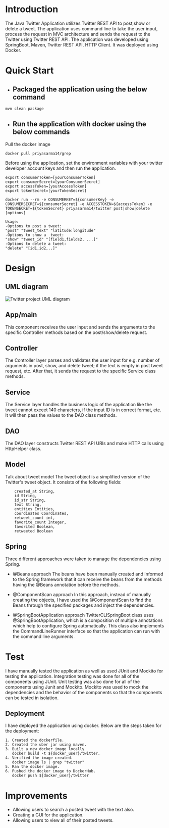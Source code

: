 # Introduction

The Java Twitter Application utilizes Twitter REST API to post,show or delete a tweet. The application uses command line to take the user input, process the request in MVC architecture and sends the request to the Twitter using Twitter REST API. The application was developed using SpringBoot, Maven, Twitter REST API, HTTP Client. It was deployed using Docker.

# Quick Start
- ## Packaged the application using the below command
```
mvn clean package
```
- ## Run the application with docker using the below commands

Pull the docker image
```
docker pull priyasarma14/grep
```
 Before using the application, set the environment variables with your twitter developer account keys and then run the application.
```
export consumerToken=[yourConsumerToken]
export consumerSecret=[yourConsumerSecret]
export accessToken=[yourAccessToken]
export tokenSecret=[yourTokenSecret]

docker run --rm -e CONSUMERKEY=${consumerKey} -e CONSUMERSECRET=${consumerSecret} -e ACCESSTOKEN=${accessToken} -e TOKENSECRET=${tokenSecret} priyasarma14/twitter post|show|delete [options]

Usage:
-Options to post a tweet:
"post" "tweet_text" "latitude:longitude"
-Options to show a  tweet:
"show" "tweet_id" "[field1,fields2, ...]"
-Options to delete a tweet:
"delete" "[id1,id2,..]" 
```


# Design
## UML diagram
![Twitter project UML diagram](./assets/Twitter_UMLdiagram.drawio)
## App/main
This component receives the user input and sends the arguments to the specific Controller methods based on the post/show/delete request. 
## Controller 
The Controller layer parses and validates the user input for e.g. number of arguments in post, show, and delete tweet; if the text is empty in post tweet request, etc. After that, it sends the request to the specific Service class methods.
## Service 
The Service layer handles the business logic of the application like the tweet cannot exceet 140 characters, if the input ID is in correct format, etc. It will then pass the values to the DAO class methods.
## DAO 
The DAO layer constructs Twitter REST API URIs and make HTTP calls using HttpHelper class.
## Model
Talk about tweet model
The tweet object is a simplified version of the Twitter's tweet object. It consists of the following fields:
```
    created_at String,
    id String,
    id_str String,
    text String,
    entities Entities,
    coordinates Coordinates,
    retweet_count int,
    favorite_count Integer,
    favorited Boolean,
    retweeted Boolean
```
## Spring
Three different approaches were taken to manage the dependencies using Spring. 
- @Beans approach
The beans have been manually created and informed to the Spring framework that it can receive the beans from the methods having the @Beans annotation before the methods.

- @ComponentScan approach
In this approach, instead of manually creating the objects, I have used the @ComponentScan to find the Beans through the specified packages and inject the dependencies.

- @SpringBootApplication approach
 TwitterCLISpringBoot class uses @SpringBootApplication, which is a composition of multiple annotations which help to configure Spring automatically. This class also implements the CommandLineRunner interface so that the application can run with the command line arguments.

# Test
I have manually tested the application as well as used JUnit and Mockito for testing the application. Integration testing was done for all of the components using JUnit. Unit testing was also done for all of the components using Junit and Mockito. Mockito was used to mock the dependencies and the behavior of the components so that the components can be tested in isolation.

## Deployment
I have deployed the application using docker. Below are the steps taken for the deployment:
```
1. Created the dockerfile.
2. Created the uber jar using maven.
3. Built a new docker image locally
   docker build -t ${docker_user}/twitter.
4. Verified the image created.
   docker image ls | grep "twitter"
5. Ran the docker image.
6. Pushed the docker image to DockerHub.
   docker push ${docker_user}/twitter
```

# Improvements
- Allowing users to search a posted tweet with the text also.
- Creating a GUI for the application.
- Allowing users to view all of their posted tweets.
